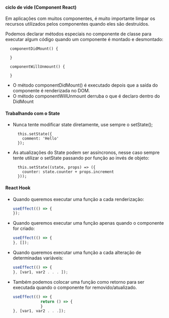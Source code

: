 #### ciclo de vide (Component React)
Em aplicações com muitos componentes, é muito importante limpar os recursos utilizados pelos componentes quando eles são destruídos.

Podemos declarar métodos especiais no componente de classe para executar algum código quando um componente é montado e desmontado:

```
  componentDidMount() {

  }

  componentWillUnmount() {

  }
```

- O método componentDidMount() é executado depois que a saída do componente é renderizada no DOM.
- O método componentWillUnmount derruba o que é declaro dentro do DidMount

#### Trabalhando com o State

- Nunca tente modificar state diretamente, use sempre o setState();
  ```
    this.setState({
      comment: 'Hello'
    });
  ```

- As atualizações do State podem ser assíncronos, nesse caso sempre tente utilizar o setState passando por função ao invés de objeto:
  ```
    this.setState((state, props) => ({
      counter: state.counter + props.increment
    }));
  ```

#### React Hook

- Quando queremos executar uma função a cada renderização:
  ```js
  useEffect(() => {
  });
  ```

- Quando queremos executar uma função apenas quando o componente for criado:
  ```js
  useEffect(() => {
  }, []);
  ```

- Quando queremos executar uma função a cada alteração de determinadas variáveis:
  ```js
  useEffect(() => {
  }, [var1, var2 . . . ]);
  ```

- Também podemos colocar uma função como retorno para ser executada quando o componente for removido/atualizado.
  ```js
  useEffect(() => {
              return () => {
              }
  }, [var1, var2 . . .]);
  ```